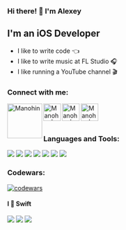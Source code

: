 ### Hi there! 👋  I'm Alexey

## I'm an iOS Developer

- I like to write code 👈
- I like to write music at FL Studio 🎧
- I like running a YouTube channel 🎬


### Connect with me:

[<img align="left" alt="Manohin" width="80px" src="https://upload.wikimedia.org/wikipedia/commons/5/5b/HTTP_logo.svg" />][website]
[<img align="left" alt="Manohin | LinkedIn" width="40px" src="https://upload.wikimedia.org/wikipedia/commons/8/81/LinkedIn_icon.svg" />][linkedin]
[<img align="left" alt="Manohin | Instagram" width="40px" src="https://upload.wikimedia.org/wikipedia/commons/e/e7/Instagram_logo_2016.svg" />][instagram]
[<img align="left" alt="Manohin | VK" width="40px" src="https://upload.wikimedia.org/wikipedia/commons/2/21/VK.com-logo.svg" />][vk]
<br/>

[website]: https://manohin.ru/
[linkedin]: https://www.linkedin.com/in/manohin/
[instagram]: https://www.instagram.com/amanohin/
[vk]: https://vk.com/manohin
<br/>

### Languages and Tools:

<img src="https://img.shields.io/badge/Swift-white?style=for-the-badge&logo=Swift&logoColor=orange"/> <img src="https://img.shields.io/badge/Xcode-white?style=for-the-badge&logo=Xcode&logoColor=blue"/> 
<img src="https://img.shields.io/badge/SwiftUI-white?style=for-the-badge&logo=swift&logoColor=blue"/> 
<img src="https://img.shields.io/badge/JSON-white?style=for-the-badge&logo=JSON&logoColor=red"/> 
<img src="https://img.shields.io/badge/iOS-white?style=for-the-badge&logo=ios&logoColor=red"/> 
<img src="https://img.shields.io/badge/Git-white?style=for-the-badge&logo=git&logoColor=orange"/> 
<img src="https://img.shields.io/badge/CocoaPods-white?style=for-the-badge&logo=CocoaPods&logoColor=red"/> 

### Codewars:

[![codewars](https://www.codewars.com/users/Manohin/badges/large)](https://www.codewars.com/users/Manohin)

#### I 💙 Swift


![](http://github-profile-summary-cards.vercel.app/api/cards/profile-details?username=Manohin&theme=vue)
![](http://github-profile-summary-cards.vercel.app/api/cards/stats?username=Manohin&theme=vue)
![](http://github-profile-summary-cards.vercel.app/api/cards/productive-time?username=Manohin&theme=vue&utcOffset=8)

